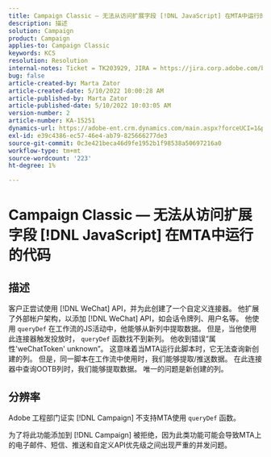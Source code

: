 ```yaml
---
title: Campaign Classic — 无法从访问扩展字段 [!DNL JavaScript] 在MTA中运行的代码
description: 描述
solution: Campaign
product: Campaign
applies-to: Campaign Classic
keywords: KCS
resolution: Resolution
internal-notes: Ticket = TK203929, JIRA = https://jira.corp.adobe.com/browse/NEO-20460, https://jira.corp.adobe.com/browse/NEO-20648
bug: false
article-created-by: Marta Zator
article-created-date: 5/10/2022 10:00:28 AM
article-published-by: Marta Zator
article-published-date: 5/10/2022 10:03:05 AM
version-number: 2
article-number: KA-15251
dynamics-url: https://adobe-ent.crm.dynamics.com/main.aspx?forceUCI=1&pagetype=entityrecord&etn=knowledgearticle&id=90301002-48d0-ec11-a7b5-00224809c101
exl-id: e39c4386-ec57-46e4-ab79-825666277de3
source-git-commit: 0c3e421beca46d9fe1952b1f98538a50697216a0
workflow-type: tm+mt
source-wordcount: '223'
ht-degree: 1%

---
```


# Campaign Classic — 无法从访问扩展字段 [!DNL JavaScript] 在MTA中运行的代码

## 描述


客户正尝试使用 [!DNL WeChat] API，并为此创建了一个自定义连接器。 他扩展了外部帐户架构，以添加 [!DNL WeChat] API，如会话令牌列、用户名等。 他使用 `queryDef` 在工作流的JS活动中，他能够从新列中提取数据。 但是，当他使用此连接器触发投放时， `queryDef` 函数找不到新列。 他收到错误“属性&#39;weChatToken&#39; unknown”。 这意味着当MTA运行此脚本时，它无法查询新创建的列。 但是，同一脚本在工作流中使用时，我们能够提取/推送数据。 在此连接器中查询OOTB列时，我们能够提取数据。 唯一的问题是新创建的列。


## 分辨率


Adobe<b> </b>工程部门证实 [!DNL Campaign] 不支持MTA使用 `queryDef` 函数。

为了将此功能添加到 [!DNL Campaign] 被拒绝，因为此类功能可能会导致MTA上的电子邮件、短信、推送和自定义API优先级之间出现严重的并发问题。
